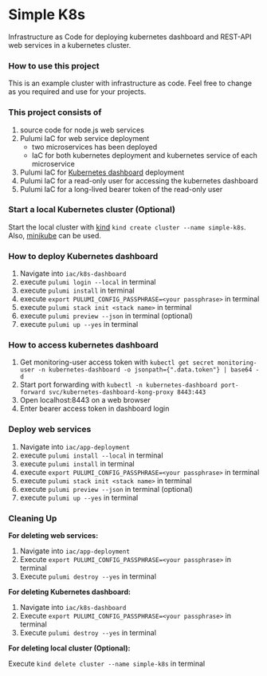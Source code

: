 # Simple K8s

Infrastructure as Code for deploying kubernetes dashboard and REST-API web services in a kubernetes cluster.

### How to use this project

This is an example cluster with infrastructure as code.
Feel free to change as you required and use for your projects.

### This project consists of

1. source code for node.js web services
2. Pulumi IaC for web service deployment
    - two microservices has been deployed
    - IaC for both kubernetes deployment and kubernetes service of each microservice
3. Pulumi IaC for [Kubernetes dashboard](https://github.com/kubernetes/dashboard) deployment
4. Pulumi IaC for a read-only user for accessing the kubernetes dashboard
5. Pulumi IaC for a long-lived bearer token of the read-only user

### Start a local Kubernetes cluster (Optional)

Start the local cluster with [kind](https://kind.sigs.k8s.io/) `kind create cluster --name simple-k8s`.
Also, [minikube](https://minikube.sigs.k8s.io/docs/) can be used.

### How to deploy Kubernetes dashboard

1. Navigate into `iac/k8s-dashboard`
2. execute `pulumi login --local` in terminal
3. execute `pulumi install` in terminal
4. execute `export PULUMI_CONFIG_PASSPHRASE=<your passphrase>` in terminal
5. execute `pulumi stack init <stack name>` in terminal
6. execute `pulumi preview --json` in terminal (optional)
7. execute `pulumi up --yes` in terminal

### How to access kubernetes dashboard

1. Get monitoring-user access token
   with `kubectl get secret monitoring-user -n kubernetes-dashboard -o jsonpath={".data.token"} | base64 -d`
2. Start port forwarding
   with `kubectl -n kubernetes-dashboard port-forward svc/kubernetes-dashboard-kong-proxy 8443:443`
3. Open localhost:8443 on a web browser
4. Enter bearer access token in dashboard login

### Deploy web services

1. Navigate into `iac/app-deployment`
2. execute `pulumi install --local` in terminal
3. execute `pulumi install` in terminal
4. execute `export PULUMI_CONFIG_PASSPHRASE=<your passphrase>` in terminal
5. execute `pulumi stack init <stack name>` in terminal
6. execute `pulumi preview --json` in terminal (optional)
7. execute `pulumi up --yes` in terminal

### Cleaning Up

**For deleting web services:**

1. Navigate into `iac/app-deployment`
2. Execute `export PULUMI_CONFIG_PASSPHRASE=<your passphrase>` in terminal
3. Execute `pulumi destroy --yes` in terminal

**For deleting Kubernetes dashboard:**

1. Navigate into `iac/k8s-dashboard`
2. Execute `export PULUMI_CONFIG_PASSPHRASE=<your passphrase>` in terminal
3. Execute `pulumi destroy --yes` in terminal

**For deleting local cluster (Optional):**

Execute `kind delete cluster --name simple-k8s` in terminal
